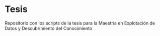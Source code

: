# Tesis
Repositorio con los scripts de la tesis para la Maestría en Explotación de Datos y Descubrimiento del Conocimiento
